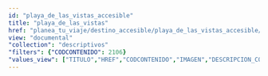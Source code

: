 ```yaml
---
id: "playa_de_las_vistas_accesible"
title: "playa_de_las_vistas"
href: "planea_tu_viaje/destino_accesible/playa_de_las_vistas_accesible/2106"
view: "documental"
"collection": "descriptivos"
"filters": {"CODCONTENIDO": 2106}
"values_view": ["TITULO","HREF","CODCONTENIDO","IMAGEN","DESCRIPCION_COMUN","TEXTO","RECURSOS","CONTENIDOS_RELACIONADOS"]
---
```

<app-tab-bar></app-tab-bar>
<app-paginator-browser >
    <div class="small-12 columns" ng-class="{'end': $last}" ng-repeat="card in elements()">
        <app-card-simple item="card" prefix="node.href"></app-card-simple>
    </div>
</app-paginator-browser>
